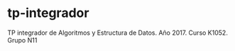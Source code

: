 # tp-integrador
TP integrador de Algoritmos y Estructura de Datos. Año 2017. Curso K1052. Grupo N11
